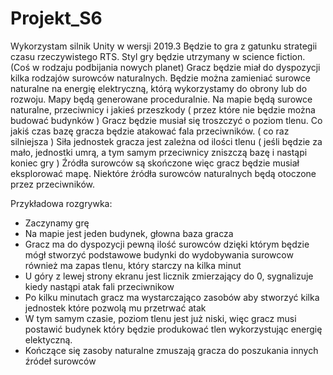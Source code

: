 # Projekt_S6
Wykorzystam silnik Unity w wersji 2019.3 Będzie to gra z gatunku strategii czasu rzeczywistego RTS.
Styl gry będzie utrzymany w science fiction. (Coś w rodzaju podbijania nowych planet)
Gracz będzie miał do dyspozycji kilka rodzajów surowców naturalnych. 
Będzie można zamieniać surowce naturalne na energię elektryczną, którą wykorzystamy do obrony lub do rozwoju.
Mapy będą generowane proceduralnie.
Na mapie będą surowce naturalne, przeciwnicy i jakieś przeszkody ( przez które nie będzie można budować budynków )
Gracz będzie musiał się troszczyć o poziom tlenu.
Co jakiś czas bazę gracza będzie atakować fala przeciwników. ( co raz silniejsza )
Siła jednostek gracza jest zależna od ilości tlenu ( jeśli będzie za mało, jednostki umrą, a tym samym przeciwnicy zniszczą bazę i nastąpi koniec gry )
Źródła surowców są skończone więc gracz będzie musiał eksplorować mapę.
Niektóre źródła surowców naturalnych będą otoczone przez przeciwników.

Przykładowa rozgrywka:
- Zaczynamy grę
- Na mapie jest jeden budynek, głowna baza gracza
- Gracz ma do dyspozycji pewną ilość surowców dzięki którym będzie mógł stworzyć podstawowe budynki do wydobywania surowcow
 również ma zapas tlenu, który starczy na kilka minut
- U góry z lewej strony ekranu jest licznik zmierzający do 0, sygnalizuje kiedy nastąpi atak fali przeciwnikow
- Po kilku minutach gracz ma wystarczająco zasobów aby stworzyć kilka jednostek które pozwolą mu przetrwać atak
- W tym samym czasie, poziom tlenu jest już niski, więc gracz musi postawić budynek który będzie produkować tlen wykorzystując energię elektyczną.
- Kończące się zasoby naturalne zmuszają gracza do poszukania innych źródeł surowców
